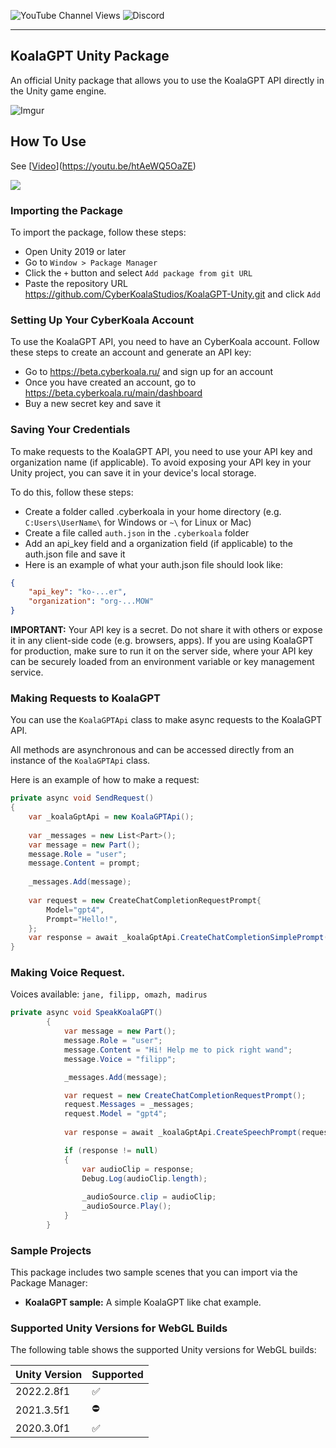 ![YouTube Channel Views](https://img.shields.io/youtube/channel/views/UCUpVfgd42h7pwZwCTcwjp8g)
![Discord](https://img.shields.io/discord/1016305251936129094)



---

## KoalaGPT Unity Package
An official Unity package that allows you to use the KoalaGPT API directly in the Unity game engine.

![Imgur](https://i.imgur.com/BYOPVby.png)

## How To Use
See [[Video](https://www.youtube.com/watch?v=htAeWQ5OaZE)](https://youtu.be/htAeWQ5OaZE)

[![](http://img.youtube.com/vi/htAeWQ5OaZE/0.jpg)](http://www.youtube.com/watch?v=htAeWQ5OaZE "KoalaGPT API Quick Start Tutorial")

### Importing the Package
To import the package, follow these steps:
- Open Unity 2019 or later
- Go to `Window > Package Manager`
- Click the `+` button and select `Add package from git URL`
- Paste the repository URL https://github.com/CyberKoalaStudios/KoalaGPT-Unity.git and click `Add`

### Setting Up Your CyberKoala Account
To use the KoalaGPT API, you need to have an CyberKoala account. Follow these steps to create an account and generate an API key:

- Go to https://beta.cyberkoala.ru/ and sign up for an account
- Once you have created an account, go to https://beta.cyberkoala.ru/main/dashboard
- Buy a new secret key and save it

### Saving Your Credentials
To make requests to the KoalaGPT API, you need to use your API key and organization name (if applicable). To avoid exposing your API key in your Unity project, you can save it in your device's local storage.

To do this, follow these steps:

- Create a folder called .cyberkoala in your home directory (e.g. `C:Users\UserName\` for Windows or `~\` for Linux or Mac)
- Create a file called `auth.json` in the `.cyberkoala` folder
- Add an api_key field and a organization field (if applicable) to the auth.json file and save it
- Here is an example of what your auth.json file should look like:

```json
{
    "api_key": "ko-...er",
    "organization": "org-...MOW"
}
```

**IMPORTANT:** Your API key is a secret.
Do not share it with others or expose it in any client-side code (e.g. browsers, apps).
If you are using KoalaGPT for production, make sure to run it on the server side, where your API key can be securely loaded from an environment variable or key management service.

### Making Requests to KoalaGPT
You can use the `KoalaGPTApi` class to make async requests to the KoalaGPT API.

All methods are asynchronous and can be accessed directly from an instance of the `KoalaGPTApi` class.

Here is an example of how to make a request:

```csharp
private async void SendRequest()
{
    var _koalaGptApi = new KoalaGPTApi();
    
    var _messages = new List<Part>();
    var message = new Part();
    message.Role = "user";
    message.Content = prompt;
    
    _messages.Add(message);
        
    var request = new CreateChatCompletionRequestPrompt{
        Model="gpt4",
        Prompt="Hello!",
    };
    var response = await _koalaGptApi.CreateChatCompletionSimplePrompt(request);
}
```

### Making Voice Request.
Voices available: `jane, filipp, omazh, madirus`
```csharp
private async void SpeakKoalaGPT()
        {
            var message = new Part();
            message.Role = "user";
            message.Content = "Hi! Help me to pick right wand";
            message.Voice = "filipp";

            _messages.Add(message);

            var request = new CreateChatCompletionRequestPrompt();
            request.Messages = _messages;
            request.Model = "gpt4";
            
            var response = await _koalaGptApi.CreateSpeechPrompt(request);

            if (response != null)
            {
                var audioClip = response;
                Debug.Log(audioClip.length);
     
                _audioSource.clip = audioClip;
                _audioSource.Play();
            }
        }
```

### Sample Projects
This package includes two sample scenes that you can import via the Package Manager:

- **KoalaGPT sample:** A simple KoalaGPT like chat example.

### Supported Unity Versions for WebGL Builds
The following table shows the supported Unity versions for WebGL builds:

| Unity Version | Supported |
| --- | --- |
| 2022.2.8f1 | ✅ |
| 2021.3.5f1 | ⛔ |
| 2020.3.0f1 | ✅ |

